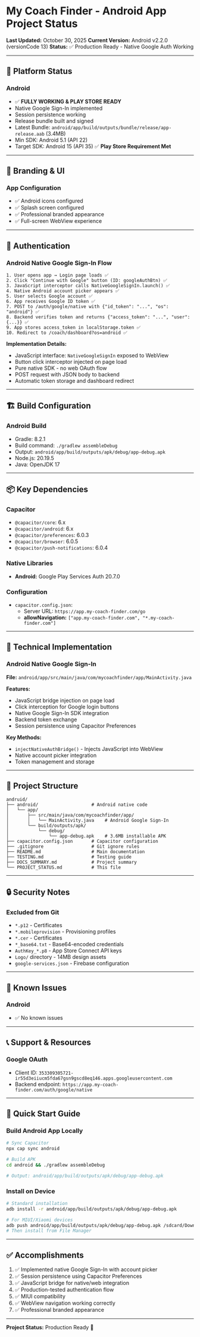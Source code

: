 # My Coach Finder - Android App Project Status

**Last Updated:** October 30, 2025
**Current Version:** Android v2.2.0 (versionCode 13)
**Status:** ✅ Production Ready - Native Google Auth Working

---

## 📱 Platform Status

### Android
- ✅ **FULLY WORKING & PLAY STORE READY**
- Native Google Sign-In implemented
- Session persistence working
- Release bundle built and signed
- Latest Bundle: `android/app/build/outputs/bundle/release/app-release.aab` (3.4MB)
- Min SDK: Android 5.1 (API 22)
- Target SDK: Android 15 (API 35) ✅ **Play Store Requirement Met**

---

## 🎨 Branding & UI

### App Configuration
- ✅ Android icons configured
- ✅ Splash screen configured
- ✅ Professional branded appearance
- ✅ Full-screen WebView experience

---

## 🔐 Authentication

### Android Native Google Sign-In Flow
```
1. User opens app → Login page loads ✅
2. Click "Continue with Google" button (ID: googleAuthBtn) ✅
3. JavaScript interceptor calls NativeGoogleSignIn.launch() ✅
4. Native Android account picker appears ✅
5. User selects Google account ✅
6. App receives Google ID token ✅
7. POST to /auth/google/native with {"id_token": "...", "os": "android"} ✅
8. Backend verifies token and returns {"access_token": "...", "user": {...}} ✅
9. App stores access_token in localStorage.token ✅
10. Redirect to /coach/dashboard?os=android ✅
```

**Implementation Details:**
- JavaScript interface: `NativeGoogleSignIn` exposed to WebView
- Button click interceptor injected on page load
- Pure native SDK - no web OAuth flow
- POST request with JSON body to backend
- Automatic token storage and dashboard redirect

---

## 🏗️ Build Configuration

### Android Build
- Gradle: 8.2.1
- Build command: `./gradlew assembleDebug`
- Output: `android/app/build/outputs/apk/debug/app-debug.apk`
- Node.js: 20.19.5
- Java: OpenJDK 17

---

## 📦 Key Dependencies

### Capacitor
- `@capacitor/core`: 6.x
- `@capacitor/android`: 6.x
- `@capacitor/preferences`: 6.0.3
- `@capacitor/browser`: 6.0.5
- `@capacitor/push-notifications`: 6.0.4

### Native Libraries
- **Android:** Google Play Services Auth 20.7.0

### Configuration
- `capacitor.config.json`:
  - Server URL: `https://app.my-coach-finder.com/go`
  - **allowNavigation:** `["app.my-coach-finder.com", "*.my-coach-finder.com"]`

---

## 🔧 Technical Implementation

### Android Native Google Sign-In
**File:** `android/app/src/main/java/com/mycoachfinder/app/MainActivity.java`

**Features:**
- JavaScript bridge injection on page load
- Click interception for Google login buttons
- Native Google Sign-In SDK integration
- Backend token exchange
- Session persistence using Capacitor Preferences

**Key Methods:**
- `injectNativeAuthBridge()` - Injects JavaScript into WebView
- Native account picker integration
- Token management and storage

---

## 📂 Project Structure

```
andruid/
├── android/                    # Android native code
│   └── app/
│       ├── src/main/java/com/mycoachfinder/app/
│       │   └── MainActivity.java    # Android Google Sign-In
│       └── build/outputs/apk/
│           └── debug/
│               └── app-debug.apk    # 3.6MB installable APK
├── capacitor.config.json       # Capacitor configuration
├── .gitignore                  # Git ignore rules
├── README.md                   # Main documentation
├── TESTING.md                  # Testing guide
├── DOCS_SUMMARY.md             # Project summary
└── PROJECT_STATUS.md           # This file
```

---

## 🔒 Security Notes

### Excluded from Git
- `*.p12` - Certificates
- `*.mobileprovision` - Provisioning profiles
- `*.cer` - Certificates
- `*_base64.txt` - Base64-encoded credentials
- `AuthKey_*.p8` - App Store Connect API keys
- `Logo/` directory - 14MB design assets
- `google-services.json` - Firebase configuration

---

## 🐛 Known Issues

### Android
- ✅ No known issues

---

## 📞 Support & Resources

### Google OAuth
- Client ID: `353309305721-ir55d3eiiucm5fda67gsn9gscd8eq146.apps.googleusercontent.com`
- Backend endpoint: `https://app.my-coach-finder.com/auth/google/native`

---

## 🚀 Quick Start Guide

### Build Android App Locally
```bash
# Sync Capacitor
npx cap sync android

# Build APK
cd android && ./gradlew assembleDebug

# Output: android/app/build/outputs/apk/debug/app-debug.apk
```

### Install on Device
```bash
# Standard installation
adb install -r android/app/build/outputs/apk/debug/app-debug.apk

# For MIUI/Xiaomi devices
adb push android/app/build/outputs/apk/debug/app-debug.apk /sdcard/Download/MyCoachFinder.apk
# Then install from File Manager
```

---

## ✅ Accomplishments

1. ✅ Implemented native Google Sign-In with account picker
2. ✅ Session persistence using Capacitor Preferences
3. ✅ JavaScript bridge for native/web integration
4. ✅ Production-tested authentication flow
5. ✅ MIUI compatibility
6. ✅ WebView navigation working correctly
7. ✅ Professional branded appearance

---

**Project Status:** Production Ready 🎉
